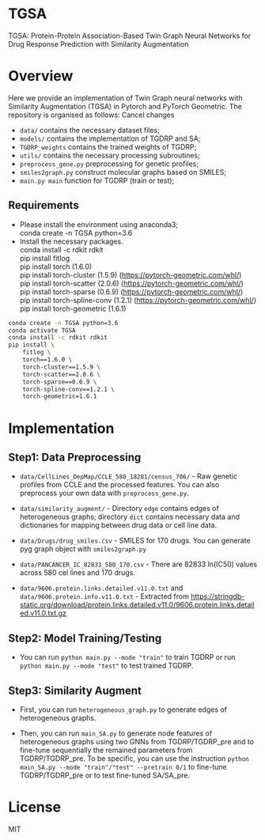 # TGSA
TGSA: Protein-Protein Association-Based Twin Graph Neural Networks for Drug Response Prediction with Similarity Augmentation

# Overview
Here we provide an implementation of Twin Graph neural networks with Similarity Augmentation (TGSA) in Pytorch and PyTorch Geometric. The repository is organised as follows:
Cancel changes
- `data/` contains the necessary dataset files;
- `models/` contains the implementation of TGDRP and SA;
- `TGDRP_weights` contains the trained weights of TGDRP;
- `utils/` contains the necessary processing subroutines;
- `preprocess_gene.py` preprocessing for genetic profiles;
- `smiles2graph.py` construct molecular graphs based on SMILES;
- `main.py main` function for TGDRP (train or test);

## Requirements
- Please install the environment using anaconda3;  
  conda create -n TGSA python=3.6
- Install the necessary packages.  
  conda install -c rdkit rdkit  
  pip install fitlog   
  pip install torch (1.6.0)   
  pip install torch-cluster (1.5.9) (https://pytorch-geometric.com/whl/)  
  pip install torch-scatter (2.0.6) (https://pytorch-geometric.com/whl/)   
  pip install torch-sparse (0.6.9) (https://pytorch-geometric.com/whl/)   
  pip install torch-spline-conv (1.2.1) (https://pytorch-geometric.com/whl/)   
  pip install torch-geometric (1.6.1)  

```bash
conda create -n TGSA python=3.6
conda activate TGSA
conda install -c rdkit rdkit
pip install \
	fitlog \
	torch==1.6.0 \
	torch-cluster==1.5.9 \
	torch-scatter==2.0.6 \
	torch-sparse==0.6.9 \
	torch-spline-conv==1.2.1 \
	torch-geometric=1.6.1
```

# Implementation
## Step1: Data Preprocessing
- `data/CellLines_DepMap/CCLE_580_18281/census_706/` - Raw genetic profiles from CCLE and the processed features. You can also preprocess your own data with `preprocess_gene.py`.

- `data/similarity_augment/` - Directory `edge` contains edges of heterogeneous graphs; directory `dict` contains necessary data and dictionaries for mapping between drug data or cell line data. 

- `data/Drugs/drug_smiles.csv` - SMILES for 170 drugs. You can generate pyg graph object with `smiles2graph.py`

- `data/PANCANCER_IC_82833_580_170.csv` - There are 82833 ln(IC50) values across 580 cel lines and 170 drugs.

- `data/9606.protein.links.detailed.v11.0.txt` and `data/9606.protein.info.v11.0.txt` - Extracted from https://stringdb-static.org/download/protein.links.detailed.v11.0/9606.protein.links.detailed.v11.0.txt.gz

## Step2: Model Training/Testing
- You can run `python main.py --mode "train"` to train TGDRP or run `python main.py --mode "test"` to test trained TGDRP.

## Step3: Similarity Augment
- First, you can run `heterogeneous_graph.py` to generate edges of heterogeneous graphs.

- Then, you can run `main_SA.py` to generate node features of heterogeneous graphs using two GNNs from TGDRP/TGDRP_pre and to fine-tune sequentially the remained parameters from TGDRP/TGDRP_pre.  To be specific, you can use the instruction `python main_SA.py --mode "train"/"test" --pretrain 0/1` to fine-tune TGDRP/TGDRP_pre or to test fine-tuned SA/SA_pre.  

# License
MIT
